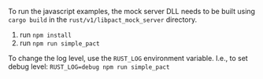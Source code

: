 To run the javascript examples, the mock server DLL needs to be built using `cargo build`
in the `rust/v1/libpact_mock_server` directory.

1. run `npm install`
2. run `npm run simple_pact`

To change the log level, use the `RUST_LOG` environment variable. I.e., to set
debug level: `RUST_LOG=debug npm run simple_pact`
